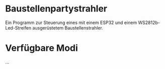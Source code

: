 # Baustellenpartystrahler
Ein Programm zur Steuerung eines mit einem ESP32 und einem WS2812b-Led-Streifen ausgerüstetem Baustellenstrahler.

# Verfügbare Modi
...
